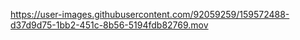 


https://user-images.githubusercontent.com/92059259/159572488-d37d9d75-1bb2-451c-8b56-5194fdb82769.mov


